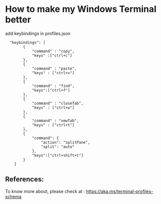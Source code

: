 # How to make my Windows Terminal better

add keybindings in profiles.json

``` shell
  "keybindings": [
        {
            "command" : "copy",
            "keys" :["ctrl+c"]
        },
        {
            "command" : "paste",
            "keys" : ["ctrl+v"]
        },
        {
            "command" : "find",
            "keys":["ctrl+f"]
        },
        {
            "command" : "closeTab",
            "keys" : ["ctrl+w"]
        },
        {
            "command" : "newTab",
            "keys" : ["ctrl+t"]
        },
        {
            "command": {
                "action": "splitPane",
                "split": "auto"
            },
            "keys":["ctrl+shift+t"]
        }
    ]
```

## References:

To know more about, please check at : https://aka.ms/terminal-profiles-schema
